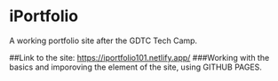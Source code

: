 # iPortfolio
A working portfolio site after the GDTC Tech Camp.

##Link to the site: https://iportfolio101.netlify.app/
###Working with the basics and imporoving the element of the site, using GITHUB PAGES.

